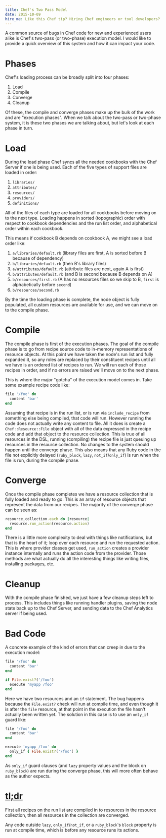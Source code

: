 ```yaml
---
title: Chef's Two Pass Model
date: 2015-10-09
hire_me: Like this Chef tip? Hiring Chef engineers or tool developers? I'm looking for a new team! Check out my <a href="/looking-for-group/">Looking for Group</a> post for details.
---
```


A common source of bugs in Chef code for new and experienced users alike is Chef's
two-pass (or two-phase) execution model. I would like to provide a quick overview
of this system and how it can impact your code.

# Phases

Chef's loading process can be broadly split into four phases:

1. Load
2. Compile
3. Converge
4. Cleanup

Of these, the compile and converge phases make up the bulk of the work and are
"execution phases". When we talk about the two-pass or two-phase system, it is
these two phases we are talking about, but let's look at each phase in turn.

# Load

During the load phase Chef syncs all the needed cookbooks with the Chef Server
if one is being used. Each of the five types of support files are loaded in order:

1. `libraries/`
2. `attributes/`
3. `resources/`
4. `providers/`
5. `definitions/`

All of the files of each type are loaded for all cookbooks before moving on to the
next type. Loading happens in sorted (topographic) order with respect to cookbook
dependencies and the run list order, and alphabetical order within each cookbook.

This means if cookbook B depends on cookbook A, we might see a load order like:

1. `a/libraries/default.rb` (library files are first, A is sorted before B because of dependency)
2. `b/libraries/default.rb` (then B's library files)
3. `a/attributes/default.rb` (attribute files are next, again A is first)
4. `b/attributes/default.rb` (and B is second because B depends on A)
5. `b/resources/first.rb` (A has no resources files so we skip to B, `first` is alphabetically before `second`)
6. `b/resources/second.rb`

By the time the loading phase is complete, the node object is fully populated,
all custom resources are available for use, and we can move on to the compile
phase.

# Compile

The compile phase is first of the execution phases. The goal of the compile
phase is to go from recipe source code to in-memory representations of resource
objects. At this point we have taken the node's run list and fully expanded it,
so any roles are replaced by their constituent recipes until all we have is an
ordered list of recipes to run. We will run each of those recipes in order, and
if no errors are raised we'll move on to the next phase.

This is where the major "gotcha" of the execution model comes in. Take some
example recipe code like:

```ruby
file '/foo' do
  content 'bar'
end
```

Assuming that recipe is in the run list, or is run via `include_recipe` from
something else being compiled, that code will run. However running the code
does not actually write any content to file. All it does is create a
`Chef::Resource::File` object with all of the data expressed in the recipe code
and add that object to the resource collection. This is true of all resources
in the DSL, running (compiling) the recipe file is just queuing up resources in
the resource collection. No changes to the system should happen until the
converge phase. This also means that any Ruby code in the file not explicitly
delayed (`ruby_block`, `lazy`, `not_if`/`only_if`) is run when the file is run,
during the compile phase.

# Converge

Once the compile phase completes we have a resource collection that is fully
loaded and ready to go. This is an array of resource objects that represent
the data from our recipes. The majority of the converge phase can be seen as:

```ruby
resource_collection.each do |resource|
  resource.run_action(resource.action)
end
```

There is a little more complexity to deal with things like notifications, but
that is the heart of it; loop over each resource and run the requested action.
This is where provider classes get used, `run_action` creates a provider
instance internally and runs the action code from the provider. Those methods
are what actually do all the interesting things like writing files, installing
packages, etc.

# Cleanup

With the compile phase finished, we just have a few cleanup steps left to
process. This includes things like running handler plugins, saving the node
state back up to the Chef Server, and sending data to the Chef Analytics server
if being used.

# Bad Code

A concrete example of the kind of errors that can creep in due to the execution
model:

```ruby
file '/foo' do
  content 'bar'
end

if File.exist?('/foo')
  execute 'myapp /foo'
end
```

Here we have two resources and an `if` statement. The bug happens because the
`File.exist?` check will run at compile time, and even though it is after the
`file` resource, at that point in the execution the file hasn't actually been
written yet. The solution in this case is to use an `only_if` guard like:

```ruby
file '/foo' do
  content 'bar'
end

execute 'myapp /foo' do
  only_if { File.exist?('/foo') }
end
```

As `only_if` guard clauses (and `lazy` property values and the block on
`ruby_block`) are run during the converge phase, this will more often behave as
the author expects.

# <a class="no-underline" href="#tldr" name="tldr">tl;dr</a>

First all recipes on the run list are compiled in to resources in the resource
collection, then all resources in the collection are converged.

Any code outside `lazy`, `only_if`/`not_if`, or a `ruby_block`'s `block`
property is run at compile time, which is before any resource runs its actions.
